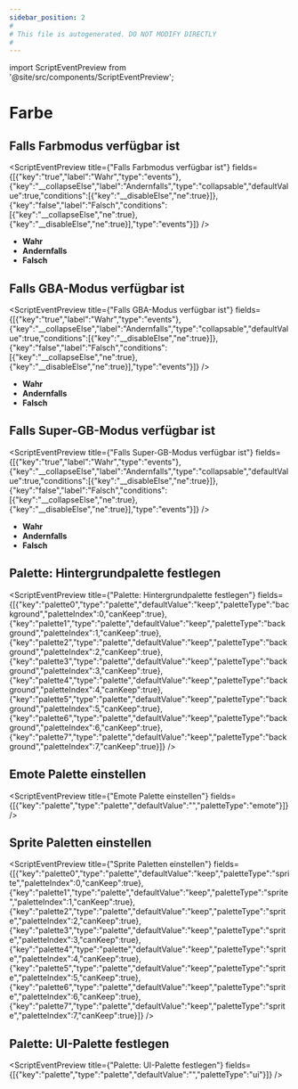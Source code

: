 ```yaml
---
sidebar_position: 2
#
# This file is autogenerated. DO NOT MODIFY DIRECTLY
#
---
```


import ScriptEventPreview from '@site/src/components/ScriptEventPreview';

# Farbe

## Falls Farbmodus verfügbar ist
<ScriptEventPreview title={"Falls Farbmodus verfügbar ist"} fields={[{"key":"true","label":"Wahr","type":"events"},{"key":"__collapseElse","label":"Andernfalls","type":"collapsable","defaultValue":true,"conditions":[{"key":"__disableElse","ne":true}]},{"key":"false","label":"Falsch","conditions":[{"key":"__collapseElse","ne":true},{"key":"__disableElse","ne":true}],"type":"events"}]} />

- **Wahr**  
- **Andernfalls**  
- **Falsch**  

## Falls GBA-Modus verfügbar ist
<ScriptEventPreview title={"Falls GBA-Modus verfügbar ist"} fields={[{"key":"true","label":"Wahr","type":"events"},{"key":"__collapseElse","label":"Andernfalls","type":"collapsable","defaultValue":true,"conditions":[{"key":"__disableElse","ne":true}]},{"key":"false","label":"Falsch","conditions":[{"key":"__collapseElse","ne":true},{"key":"__disableElse","ne":true}],"type":"events"}]} />

- **Wahr**  
- **Andernfalls**  
- **Falsch**  

## Falls Super-GB-Modus verfügbar ist
<ScriptEventPreview title={"Falls Super-GB-Modus verfügbar ist"} fields={[{"key":"true","label":"Wahr","type":"events"},{"key":"__collapseElse","label":"Andernfalls","type":"collapsable","defaultValue":true,"conditions":[{"key":"__disableElse","ne":true}]},{"key":"false","label":"Falsch","conditions":[{"key":"__collapseElse","ne":true},{"key":"__disableElse","ne":true}],"type":"events"}]} />

- **Wahr**  
- **Andernfalls**  
- **Falsch**  

## Palette: Hintergrundpalette festlegen
<ScriptEventPreview title={"Palette: Hintergrundpalette festlegen"} fields={[{"key":"palette0","type":"palette","defaultValue":"keep","paletteType":"background","paletteIndex":0,"canKeep":true},{"key":"palette1","type":"palette","defaultValue":"keep","paletteType":"background","paletteIndex":1,"canKeep":true},{"key":"palette2","type":"palette","defaultValue":"keep","paletteType":"background","paletteIndex":2,"canKeep":true},{"key":"palette3","type":"palette","defaultValue":"keep","paletteType":"background","paletteIndex":3,"canKeep":true},{"key":"palette4","type":"palette","defaultValue":"keep","paletteType":"background","paletteIndex":4,"canKeep":true},{"key":"palette5","type":"palette","defaultValue":"keep","paletteType":"background","paletteIndex":5,"canKeep":true},{"key":"palette6","type":"palette","defaultValue":"keep","paletteType":"background","paletteIndex":6,"canKeep":true},{"key":"palette7","type":"palette","defaultValue":"keep","paletteType":"background","paletteIndex":7,"canKeep":true}]} />


## Emote Palette einstellen
<ScriptEventPreview title={"Emote Palette einstellen"} fields={[{"key":"palette","type":"palette","defaultValue":"","paletteType":"emote"}]} />


## Sprite Paletten einstellen
<ScriptEventPreview title={"Sprite Paletten einstellen"} fields={[{"key":"palette0","type":"palette","defaultValue":"keep","paletteType":"sprite","paletteIndex":0,"canKeep":true},{"key":"palette1","type":"palette","defaultValue":"keep","paletteType":"sprite","paletteIndex":1,"canKeep":true},{"key":"palette2","type":"palette","defaultValue":"keep","paletteType":"sprite","paletteIndex":2,"canKeep":true},{"key":"palette3","type":"palette","defaultValue":"keep","paletteType":"sprite","paletteIndex":3,"canKeep":true},{"key":"palette4","type":"palette","defaultValue":"keep","paletteType":"sprite","paletteIndex":4,"canKeep":true},{"key":"palette5","type":"palette","defaultValue":"keep","paletteType":"sprite","paletteIndex":5,"canKeep":true},{"key":"palette6","type":"palette","defaultValue":"keep","paletteType":"sprite","paletteIndex":6,"canKeep":true},{"key":"palette7","type":"palette","defaultValue":"keep","paletteType":"sprite","paletteIndex":7,"canKeep":true}]} />


## Palette: UI-Palette festlegen
<ScriptEventPreview title={"Palette: UI-Palette festlegen"} fields={[{"key":"palette","type":"palette","defaultValue":"","paletteType":"ui"}]} />



